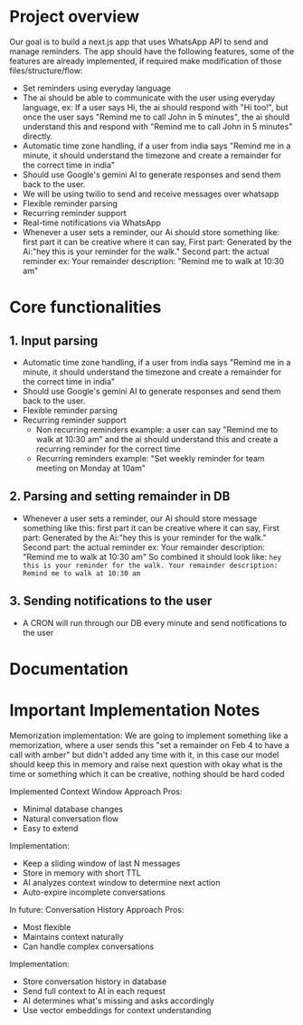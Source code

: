 # Project overview
Our goal is to build a next.js app that uses WhatsApp API to send and manage reminders. The app should have the following features, some of the features are already implemented, if required make modification of those files/structure/flow:

- Set reminders using everyday language
- The ai should be able to communicate with the user using everyday language,
ex: If a user says Hi, the ai should respond with "Hi too!", but once the user says "Remind me to call John in 5 minutes", the ai should understand this and respond with "Remind me to call John in 5 minutes" directly.
- Automatic time zone handling, if a user from india says "Remind me in a minute, it should understand the timezone and create a remainder for the correct time in india"
- Should use Google's gemini AI to generate responses and send them back to the user.
- We will be using twilio to send and receive messages over whatsapp
- Flexible reminder parsing
- Recurring reminder support
- Real-time notifications via WhatsApp
- Whenever a user sets a reminder, our Ai should store something like:
first part it can be creative where it can say, 
First part: Generated by the Ai:"hey this is your reminder for the walk."
Second part: the actual reminder ex: Your remainder description: "Remind me to walk at 10:30 am"

# Core functionalities
## 1. Input parsing

- Automatic time zone handling, if a user from india says "Remind me in a minute, it should understand the timezone and create a remainder for the correct time in india"
- Should use Google's gemini AI to generate responses and send them back to the user.
- Flexible reminder parsing
- Recurring reminder support
  - Non recurring reminders example: a user can say "Remind me to walk at 10:30 am" and the ai should understand this and create a recurring reminder for the correct time
  - Recurring reminders example: "Set weekly reminder for team meeting on Monday at 10am"

## 2. Parsing and setting remainder in DB

- Whenever a user sets a reminder, our Ai should store message something like this:
first part it can be creative where it can say, 
First part: Generated by the Ai:"hey this is your reminder for the walk."
Second part: the actual reminder ex: Your remainder description: "Remind me to walk at 10:30 am"
So combined it should look like:
`hey this is your reminder for the walk.
Your remainder description: Remind me to walk at 10:30 am`

## 3. Sending notifications to the user
- A CRON will run through our DB every minute and send notifications to the user

# Documentation

# Important Implementation Notes

Memorization implementation:
We are going to implement something like a memorization, where a user sends this "set a remainder on Feb 4 to have a call with amber" but didn't added any time with it, in this case our model should keep this in memory and raise next question with okay what is the time or something which it can be creative, nothing should be hard coded


Implemented Context Window Approach
Pros:
- Minimal database changes
- Natural conversation flow
- Easy to extend

Implementation:
- Keep a sliding window of last N messages
- Store in memory with short TTL
- AI analyzes context window to determine next action
- Auto-expire incomplete conversations


In future:
Conversation History Approach
Pros:
- Most flexible
- Maintains context naturally
- Can handle complex conversations

Implementation:
- Store conversation history in database
- Send full context to AI in each request
- AI determines what's missing and asks accordingly
- Use vector embeddings for context understanding


